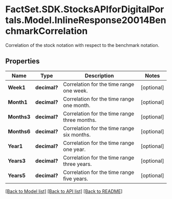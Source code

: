 # FactSet.SDK.StocksAPIforDigitalPortals.Model.InlineResponse20014BenchmarkCorrelation
Correlation of the stock notation with respect to the benchmark notation.

## Properties

Name | Type | Description | Notes
------------ | ------------- | ------------- | -------------
**Week1** | **decimal?** | Correlation for the time range one week. | [optional] 
**Month1** | **decimal?** | Correlation for the time range one month. | [optional] 
**Months3** | **decimal?** | Correlation for the time range three months. | [optional] 
**Months6** | **decimal?** | Correlation for the time range six months. | [optional] 
**Year1** | **decimal?** | Correlation for the time range one year. | [optional] 
**Years3** | **decimal?** | Correlation for the time range three years. | [optional] 
**Years5** | **decimal?** | Correlation for the time range five years. | [optional] 

[[Back to Model list]](../README.md#documentation-for-models) [[Back to API list]](../README.md#documentation-for-api-endpoints) [[Back to README]](../README.md)

